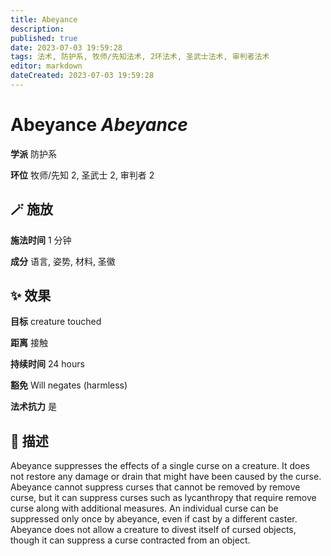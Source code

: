 ```yaml
---
title: Abeyance
description: 
published: true
date: 2023-07-03 19:59:28
tags: 法术, 防护系, 牧师/先知法术, 2环法术, 圣武士法术, 审判者法术
editor: markdown
dateCreated: 2023-07-03 19:59:28
---
```


# **Abeyance** *Abeyance*

**学派** 防护系 

**环位** 牧师/先知 2, 圣武士 2, 审判者 2

## 🪄 施放

**施法时间** 1 分钟

**成分** 语言, 姿势, 材料, 圣徽

## ✨ 效果 

**目标** creature touched 

**距离** 接触  

**持续时间** 24 hours 

**豁免** Will negates (harmless)

**法术抗力** 是

## 📖 描述

Abeyance suppresses the effects of a single  curse on a creature. It does not restore any damage or drain that might have been caused by the curse. Abeyance cannot suppress curses that cannot be removed by remove curse, but it can suppress curses such as lycanthropy that require remove curse along with additional measures. An individual curse can be suppressed only once by abeyance, even if cast by a different caster.  Abeyance does not allow a creature to divest itself of cursed objects, though it can suppress a curse contracted from an object.
    